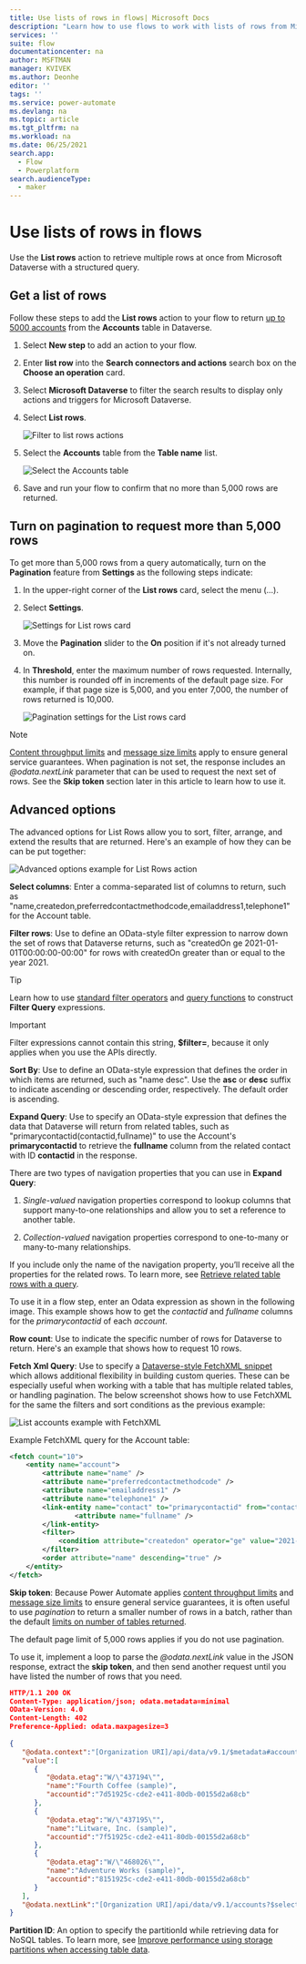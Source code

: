 ```yaml
---
title: Use lists of rows in flows| Microsoft Docs
description: "Learn how to use flows to work with lists of rows from Microsoft Dataverse."
services: ''
suite: flow
documentationcenter: na
author: MSFTMAN
manager: KVIVEK
ms.author: Deonhe
editor: ''
tags: ''
ms.service: power-automate
ms.devlang: na
ms.topic: article
ms.tgt_pltfrm: na
ms.workload: na
ms.date: 06/25/2021
search.app: 
  - Flow
  - Powerplatform
search.audienceType: 
  - maker
---
```


# Use lists of rows in flows

Use the **List rows** action to retrieve multiple rows at once from Microsoft Dataverse with a structured query.

## Get a list of rows

Follow these steps to add the **List rows** action to your flow to return [up to 5000 accounts](/powerapps/developer/common-data-service/webapi/query-data-web-api) from the **Accounts** table in Dataverse.

1. Select **New step** to add an action to your flow.

1. Enter **list row** into the **Search connectors and actions** search box on the **Choose an operation** card.

1. Select **Microsoft Dataverse** to filter the search results to display only actions and triggers for Microsoft Dataverse.

1. Select **List rows**.

   ![Filter to list rows actions](../media/list-rows/list-rows-action.png "Filter to list rows actions")

1. Select the **Accounts** table from the **Table name** list.

   ![Select the Accounts table](../media/list-rows/select-accounts.png "Select the Accounts table")

1. Save and run your flow to confirm that no more than 5,000 rows are returned.

## Turn on pagination to request more than 5,000 rows

To get more than 5,000 rows from a query automatically, turn on the **Pagination** feature from **Settings** as the following steps indicate:

1. In the upper-right corner of the **List rows** card, select the menu (...).

1. Select **Settings**.

      ![Settings for List rows card](../media/list-rows/select-settings.png)

1. Move the **Pagination** slider to the **On** position if it's not already turned on.

1. In **Threshold**, enter the maximum<!--Edit note: Verify if min or max here. --> number of rows requested. Internally, this number is rounded off in increments of the default page size. For example, if that page size is 5,000, and you enter 7,000, the number of rows returned is 10,000.

   ![Pagination settings for the List rows card](../media/list-rows/pagination-settings.png "Pagination settings for the List rows card")

>[!NOTE]
>[Content throughput limits](../limits-and-config.md#content-throughput-limits) and [message size limits](../limits-and-config.md#message-size) apply to ensure general service guarantees. When pagination is not set, the response includes an _@odata.nextLink_ parameter that can be used to request the next set of rows. See the **Skip token** section later in this article to learn how to use it.

## Advanced options

<!-- 1. Follow the steps in the [Get a list of rows](#get-a-list-of-rows) and the [Turn on pagination](#turn-on-pagination) sections earlier in this article.

1. Expand **Show advanced options**.
   
   ![Advanced options](../media/list-rows/show-advanced-options.png) -->

The advanced options for List Rows allow you to sort, filter, arrange, and extend the results that are returned. Here's an example of how they can be can be put together:

![Advanced options example for List Rows action](https://user-images.githubusercontent.com/469480/123688353-be5b7400-d806-11eb-8f0b-e94ffaabe872.PNG)

**Select columns**: Enter a comma-separated list of columns to return, such as "name,createdon,preferredcontactmethodcode,emailaddress1,telephone1" for the Account table.

**Filter rows**: Use to define an OData-style filter expression to narrow down the set of rows that Dataverse returns, such as "createdOn ge 2021-01-01T00:00:00-00:00" for rows with createdOn greater than or equal to the year 2021. 

>[!TIP]
>Learn how to use [standard filter operators](/powerapps/developer/common-data-service/webapi/query-data-web-api.md#standard-filter-operators) and [query functions](/powerapps/developer/common-data-service/webapi/query-data-web-api.md#standard-query-functions)
to construct **Filter Query** expressions.

>[!IMPORTANT]
>Filter expressions cannot contain this string, **\$filter=**, because it only applies when you use the APIs directly.

**Sort By**: Use to define an OData-style expression that defines the order in which items are returned, such as "name desc". Use the **asc** or **desc** suffix to indicate ascending or descending order, respectively. The default order is ascending. 

**Expand Query**: Use to specify an OData-style expression that defines the data that Dataverse will return from related tables, such as "primarycontactid(contactid,fullname)" to use the Account's **primarycontactid** to retrieve the **fullname** column from the related contact with ID **contactid** in the response. 

There are two types of navigation properties that you can use in **Expand Query**:

   1. *Single-valued* navigation properties correspond to lookup columns that support many-to-one relationships and allow you to set a reference to another table.

   1. *Collection-valued* navigation properties correspond to one-to-many or many-to-many relationships.

If you include only the name of the navigation property, you’ll receive all the properties for the related rows. To learn more, see [Retrieve related table rows with a query](/powerapps/developer/data-platform/webapi/retrieve-related-entities-query).

To use it in a flow step, enter an Odata expression as shown in the following image. This example shows how to get the *contactid* and *fullname* columns for the *primarycontactid* of each *account*.

**Row count**: Use to indicate the specific number of rows for Dataverse to return. Here's an example that shows how to request 10 rows.

**Fetch Xml Query**: Use to specify a [Dataverse-style FetchXML snippet](/powerapps/developer/common-data-service/use-fetchxml-construct-query) which allows additional flexibility in building custom queries. These can be especially useful when working with a table that has multiple related tables, or handling pagination. The below screenshot shows how to use FetchXML for the same the filters and sort conditions as the previous example: 

![List accounts example with FetchXML](https://user-images.githubusercontent.com/469480/123689706-6160bd80-d808-11eb-83e6-936e22850d9b.PNG)

Example FetchXML query for the Account table: 

```xml
<fetch count="10">
	<entity name="account">
		<attribute name="name" />
		<attribute name="preferredcontactmethodcode" />
		<attribute name="emailaddress1" />
		<attribute name="telephone1" />
   		<link-entity name="contact" to="primarycontactid" from="contactid">
      			<attribute name="fullname" />
		</link-entity>
		<filter> 
			<condition attribute="createdon" operator="ge" value="2021-01-01T00:00:00-00:00" />
		</filter>
		<order attribute="name" descending="true" />
	</entity>
</fetch>
```


<!--todo This section doesn't feel totally relevant to skip token-->

**Skip token**: Because Power Automate applies [content throughput limits](../limits-and-config.md#content-throughput-limits) and [message size limits](../limits-and-config.md#message-size) to ensure general service guarantees, it is often useful to use *pagination* to return a smaller number of rows in a batch, rather than the default [limits on number of tables returned](/powerapps/developer/common-data-service/webapi/query-data-web-api.md#limits-on-number-of-tables-returned).

The default page limit of 5,000 rows applies if you do not use pagination.

<!--todo: what is "it"?-->
To use it, implement a loop to parse the *\@odata.nextLink* value in the JSON response, extract the **skip token**, and then send another request until you have listed the number of rows that you need.

```json
HTTP/1.1 200 OK  
Content-Type: application/json; odata.metadata=minimal  
OData-Version: 4.0  
Content-Length: 402  
Preference-Applied: odata.maxpagesize=3  
  
{  
   "@odata.context":"[Organization URI]/api/data/v9.1/$metadata#accounts(name)",
   "value":[  
      {  
         "@odata.etag":"W/\"437194\"",
         "name":"Fourth Coffee (sample)",
         "accountid":"7d51925c-cde2-e411-80db-00155d2a68cb"
      },
      {  
         "@odata.etag":"W/\"437195\"",
         "name":"Litware, Inc. (sample)",
         "accountid":"7f51925c-cde2-e411-80db-00155d2a68cb"
      },
      {  
         "@odata.etag":"W/\"468026\"",
         "name":"Adventure Works (sample)",
         "accountid":"8151925c-cde2-e411-80db-00155d2a68cb"
      }
   ],
   "@odata.nextLink":"[Organization URI]/api/data/v9.1/accounts?$select=name&$skiptoken=%3Ccookie%20pagenumber=%222%22%20pagingcookie=%22%253ccookie%2520page%253d%25221%2522%253e%253caccountid%2520last%253d%2522%257b8151925C-CDE2-E411-80DB-00155D2A68CB%257d%2522%2520first%253d%2522%257b7D51925C-CDE2-E411-80DB-00155D2A68CB%257d%2522%2520%252f%253e%253c%252fcookie%253e%22%20/%3E"
}
```


**Partition ID**: An option to specify the partitionId while retrieving data for NoSQL tables. To learn more, see [Improve performance using storage partitions when accessing table data](/powerapps/developer/data-platform/org-service/azure-storage-partitioning-sdk).
